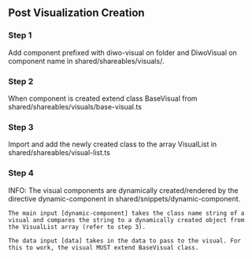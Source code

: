 ## Post Visualization Creation

### Step 1 

Add component prefixed with diwo-visual on folder and DiwoVisual on component name in shared/shareables/visuals/.

### Step 2

When component is created extend class BaseVisual from shared/shareables/visuals/base-visual.ts

### Step 3 

Import and add the newly created class to the array VisualList in shared/shareables/visual-list.ts

### Step 4

INFO: The visual components are dynamically created/rendered by the directive dynamic-component in shared/snippets/dynamic-component.

    The main input [dynamic-component] takes the class name string of a visual and compares the string to a dynamically created object from the VisualList array (refer to step 3).

    The data input [data] takes in the data to pass to the visual. For this to work, the visual MUST extend BaseVisual class.
